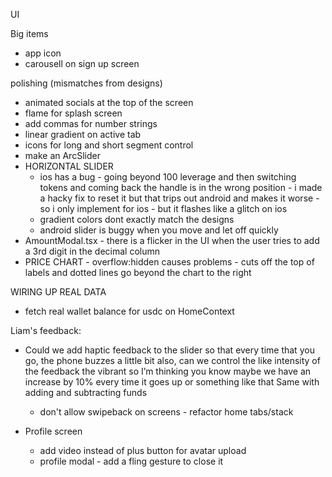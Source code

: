 UI

Big items

- app icon
- carousell on sign up screen

polishing (mismatches from designs)

- animated socials at the top of the screen
- flame for splash screen
- add commas for number strings
- linear gradient on active tab
- icons for long and short segment control
- make an ArcSlider
- HORIZONTAL SLIDER
  - ios has a bug - going beyond 100 leverage and then switching tokens and coming back the handle is in the wrong position - i made a hacky fix to reset it but that trips out android and makes it worse - so i only implement for ios - but it flashes like a glitch on ios
  - gradient colors dont exactly match the designs
  - android slider is buggy when you move and let off quickly
- AmountModal.tsx - there is a flicker in the UI when the user tries to add a 3rd digit in the decimal column
- PRICE CHART - overflow:hidden causes problems - cuts off the top of labels and dotted lines go beyond the chart to the right

WIRING UP REAL DATA

- fetch real wallet balance for usdc on HomeContext

Liam's feedback:

- Could we add haptic feedback to the slider so that every time that you go, the phone buzzes a little bit also, can we control the like intensity of the feedback the vibrant so I’m thinking you know maybe we have an increase by 10% every time it goes up or something like that
  Same with adding and subtracting funds

  - don't allow swipeback on screens - refactor home tabs/stack

- Profile screen
  - add video instead of plus button for avatar upload
  - profile modal - add a fling gesture to close it
